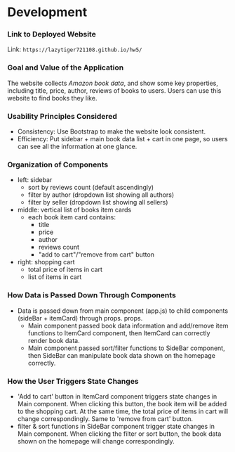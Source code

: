 # Development

### Link to Deployed Website

Link: `https://lazytiger721108.github.io/hw5/`

### Goal and Value of the Application

The website collects *Amazon book data*, and show some key properties, including title, price, author, reviews of books
to
users. Users can use this website to find books they like.

### Usability Principles Considered

- Consistency: Use Bootstrap to make the website look consistent.
- Efficiency: Put sidebar + main book data list + cart in one page, so users can see all the information at one glance.

### Organization of Components

- left: sidebar
    - sort by reviews count (default ascendingly)
    - filter by author (dropdown list showing all authors)
    - filter by seller (dropdown list showing all sellers)
- middle: vertical list of books item cards
    - each book item card contains:
        - title
        - price
        - author
        - reviews count
        - "add to cart"/"remove from cart" button
- right: shopping cart
    - total price of items in cart
    - list of items in cart

### How Data is Passed Down Through Components

- Data is passed down from main component (app.js) to child components (sideBar + itemCard) through props.
  props.
    - Main component passed book data information and add/remove item functions to ItemCard component, then ItemCard can
      correctly render book data.
    - Main component passed sort/filter functions to SideBar component, then SideBar can manipulate book data shown on
      the homepage correctly.

### How the User Triggers State Changes

- 'Add to cart' button in ItemCard component triggers state changes in Main component. When clicking this button, the
  book item will be added to the shopping cart. At the same time, the total price of items in cart will change
  correspondingly. Same to 'remove from cart' button.
- filter & sort functions in SideBar component trigger state changes in Main component. When clicking the filter or sort
  button, the book data shown on the homepage will change correspondingly.

